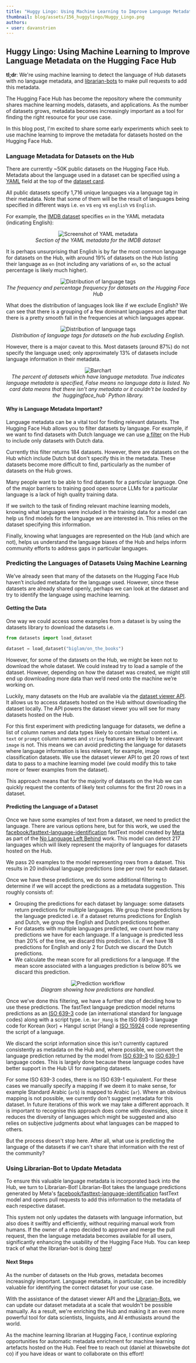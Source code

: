 ```yaml
---
title: "Huggy Lingo: Using Machine Learning to Improve Language Metadata on the Hugging Face Hub"
thumbnail: blog/assets/156_huggylingo/Huggy_Lingo.png
authors:
- user: davanstrien
---
```


## Huggy Lingo: Using Machine Learning to Improve Language Metadata on the Hugging Face Hub



**tl;dr**: We're using machine learning to detect the language of Hub datasets with no language metadata, and [librarian-bots](https://huggingface.co/librarian-bots) to make pull requests to add this metadata. 

The Hugging Face Hub has become the repository where the community shares machine learning models, datasets, and applications. As the number of datasets grows, metadata becomes increasingly important as a tool for finding the right resource for your use case.

In this blog post, I'm excited to share some early experiments which seek to use machine learning to improve the metadata for datasets hosted on the Hugging Face Hub.

### Language Metadata for Datasets on the Hub

There are currently ~50K public datasets on the Hugging Face Hub. Metadata about the language used in a dataset can be specified using a [YAML](https://en.wikipedia.org/wiki/YAML) field at the top of the [dataset card](https://huggingface.co/docs/datasets/upload_dataset#create-a-dataset-card).

All public datasets specify 1,716 unique languages via a language tag in their metadata. Note that some of them will be the result of languages being specified in different ways i.e. `en` vs `eng` vs `english` vs `English`. 

For example, the [IMDB dataset](https://huggingface.co/datasets/imdb) specifies `en` in the YAML metadata (indicating English):

<p align="center"> 
 <img src="https://huggingface.co/datasets/huggingface/documentation-images/resolve/main/blog/huggy_lingo/lang_metadata.png" alt="Screenshot of YAML metadata"><br> 
<em>Section of the YAML metadata for the IMDB dataset</em> 
 </p> 


It is perhaps unsurprising that English is by far the most common language for datasets on the Hub, with around 19% of datasets on the Hub listing their language as `en` (not including any variations of `en`, so the actual percentage is likely much higher).

 <p align="center"> 
     <img src="https://huggingface.co/datasets/huggingface/documentation-images/resolve/main/blog/huggy_lingo/lang_freq.png" alt="Distribution of language tags"><br> 
     <em>The frequency and percentage frequency for datasets on the Hugging Face Hub</em> 
 </p> 


What does the distribution of languages look like if we exclude English? We can see that there is a grouping of a few dominant languages and after that there is a pretty smooth fall in the frequencies at which languages appear. 

 <p align="center"> 
     <img src="https://huggingface.co/datasets/huggingface/documentation-images/resolve/main/blog/huggy_lingo/lang_freq_distribution.png" alt="Distribution of language tags"><br> 
     <em>Distribution of language tags for datasets on the hub excluding English.</em> 
 </p> 

However, there is a major caveat to this. Most datasets (around 87%) do not specify the language used; only approximately 13% of datasets include language information in their metadata.


<p align="center"> 
     <img src="https://huggingface.co/datasets/huggingface/documentation-images/resolve/main/blog/huggy_lingo/has_lang_info_bar.png" alt="Barchart"><br> 
     <em>The percent of datasets which have language metadata. True indicates language metadata is specified, False means no language data is listed. No card data means that there isn't any metadata or it couldn't be loaded by the `huggingface_hub` Python library.</em> 
</p> 

#### Why is Language Metadata Important?

Language metadata can be a vital tool for finding relevant datasets. The Hugging Face Hub allows you to filter datasets by language. For example, if we want to find datasets with Dutch language we can use [a filter](https://huggingface.co/datasets?language=language:nl&sort=trending) on the Hub to include only datasets with Dutch data. 

Currently this filter returns 184 datasets. However, there are datasets on the Hub which include Dutch but don't specify this in the metadata. These datasets become more difficult to find, particularly as the number of datasets on the Hub grows. 

Many people want to be able to find datasets for a particular language. One of the major barriers to training good open source LLMs for a particular language is a lack of high quality training data. 

If we switch to the task of finding relevant machine learning models, knowing what languages were included in the training data for a model can help us find models for the language we are interested in. This relies on the dataset specifying this information. 

Finally, knowing what languages are represented on the Hub (and which are not), helps us understand the language biases of the Hub and helps inform community efforts to address gaps in particular languages. 

### Predicting the Languages of Datasets Using Machine Learning

We’ve already seen that many of the datasets on the Hugging Face Hub haven’t included metadata for the language used. However, since these datasets are already shared openly, perhaps we can look at the dataset and try to identify the language using machine learning.

#### Getting the Data 

One way we could access some examples from a dataset is by using the datasets library to download the datasets i.e. 

```python
from datasets import load_dataset

dataset = load_dataset("biglam/on_the_books")
```

However, for some of the datasets on the Hub, we might be keen not to download the whole dataset. We could instead try to load a sample of the dataset. However, depending on how the dataset was created, we might still end up downloading more data than we’d need onto the machine we’re working on. 

Luckily, many datasets on the Hub are available via the [dataset viewer API](https://huggingface.co/docs/datasets-server/index). It allows us to access datasets hosted on the Hub without downloading the dataset locally. The API powers the dataset viewer you will see for many datasets hosted on the Hub. 

For this first experiment with predicting language for datasets, we define a list of column names and data types likely to contain textual content i.e. `text` or `prompt` column names and `string` features are likely to be relevant `image` is not. This means we can avoid predicting the language for datasets where language information is less relevant, for example, image classification datasets. We use the dataset viewer API to get 20 rows of text data to pass to a machine learning model (we could modify this to take more or fewer examples from the dataset). 

This approach means that for the majority of datasets on the Hub we can quickly request the contents of likely text columns for the first 20 rows in a dataset. 

#### Predicting the Language of a Dataset 

Once we have some examples of text from a dataset, we need to predict the language. There are various options here, but for this work, we used the [facebook/fasttext-language-identification](https://huggingface.co/facebook/fasttext-language-identification) fastText model created by [Meta](https://huggingface.co/facebook) as part of the [No Language Left Behind](https://ai.facebook.com/research/no-language-left-behind/) work. This model can detect 217 languages which will likely represent the majority of languages for datasets hosted on the Hub. 

We pass 20 examples to the model representing rows from a dataset. This results in 20 individual language predictions (one per row) for each dataset.  

Once we have these predictions, we do some additional filtering to determine if we will accept the predictions as a metadata suggestion. This roughly consists of:

- Grouping the predictions for each dataset by language: some datasets return predictions for multiple languages. We group these predictions by the language predicted i.e. if a dataset returns predictions for English and Dutch, we group the English and Dutch predictions together. 
- For datasets with multiple languages predicted, we count how many predictions we have for each language. If a language is predicted less than 20% of the time, we discard this prediction. i.e. if we have 18 predictions for English and only 2 for Dutch we discard the Dutch predictions. 
- We calculate the mean score for all predictions for a language. If the mean score associated with a languages prediction is below 80% we discard this prediction.

 <p align="center"> 
     <img src="https://huggingface.co/datasets/huggingface/documentation-images/resolve/main/blog/huggy_lingo/prediction-flow.png" alt="Prediction workflow"><br> 
     <em>Diagram showing how predictions are handled.</em> 
 </p> 
  

Once we’ve done this filtering, we have a further step of deciding how to use these predictions. The fastText language prediction model returns predictions as an [ISO 639-3](https://en.wikipedia.org/wiki/ISO_639-3) code (an international standard for language codes) along with a script type. i.e. `kor_Hang` is the ISO 693-3 language code for Korean (kor) + Hangul script (Hang) a [ISO 15924](https://en.wikipedia.org/wiki/ISO_15924) code representing the script of a language.

We discard the script information since this isn't currently captured consistently as metadata on the Hub and, where possible, we convert the language prediction returned by the model from [ISO 639-3](https://en.wikipedia.org/wiki/ISO_639-3) to [ISO 639-1](https://en.wikipedia.org/wiki/ISO_639-1) language codes. This is largely done because these language codes have better support in the Hub UI for navigating datasets. 

For some ISO 639-3 codes, there is no ISO 639-1 equivalent. For these cases we manually specify a mapping if we deem it to make sense, for example Standard Arabic (`arb`) is mapped to Arabic (`ar`). Where an obvious mapping is not possible, we currently don't suggest metadata for this dataset. In future iterations of this work we may take a different approach. It is important to recognise this approach does come with downsides, since it reduces the diversity of languages which might be suggested and also relies on subjective judgments about what languages can be mapped to others. 

But the process doesn't stop here. After all, what use is predicting the language of the datasets if we can't share that information with the rest of the community?

### Using Librarian-Bot to Update Metadata

To ensure this valuable language metadata is incorporated back into the Hub, we turn to Librarian-Bot! Librarian-Bot takes the language predictions generated by Meta's [facebook/fasttext-language-identification](https://huggingface.co/facebook/fasttext-language-identification) fastText model and opens pull requests to add this information to the metadata of each respective dataset. 

This system not only updates the datasets with language information, but also does it swiftly and efficiently, without requiring manual work from humans. If the owner of a repo decided to approve and merge the pull request, then the language metadata becomes available for all users, significantly enhancing the usability of the Hugging Face Hub. You can keep track of what the librarian-bot is doing [here](https://huggingface.co/librarian-bot/activity/community)! 

#### Next Steps 

As the number of datasets on the Hub grows, metadata becomes increasingly important. Language metadata, in particular, can be incredibly valuable for identifying the correct dataset for your use case.

With the assistance of the dataset viewer API and the [Librarian-Bots](https://huggingface.co/librarian-bots), we can update our dataset metadata at a scale that wouldn't be possible manually. As a result, we're enriching the Hub and making it an even more powerful tool for data scientists, linguists, and AI enthusiasts around the world. 

As the machine learning librarian at Hugging Face, I continue exploring opportunities for automatic metadata enrichment for machine learning artefacts hosted on the Hub. Feel free to reach out (daniel at thiswebsite dot co) if you have ideas or want to collaborate on this effort! 

